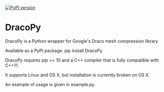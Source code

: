 [![PyPI version](https://badge.fury.io/py/DracoPy.svg)](https://badge.fury.io/py/DracoPy)

# DracoPy

DracoPy is a Python wrapper for Google's Draco mesh compression library

Available as a PyPI package: pip install DracoPy 

DracoPy requires pip >= 10 and a C++ compiler that is fully compatible with C++11.

It supports Linux and OS X, but installation is currently broken on OS X.

An example of usage is given in example.py.
